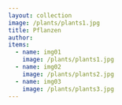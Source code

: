 ```yaml
---
layout: collection
image: /plants/plants1.jpg
title: Pflanzen
author:
items:
  - name: img01
    image: /plants/plants1.jpg
  - name: img02
    image: /plants/plants2.jpg
  - name: img03
    image: /plants/plants3.jpg
---
```

